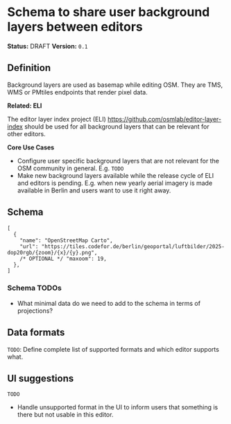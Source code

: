 # Schema to share user background layers between editors

**Status:** DRAFT
**Version:** `0.1`

## Definition

Background layers are used as basemap while editing OSM. They are TMS, WMS or PMtiles endpoints that render pixel data.

**Related: ELI**

The editor layer index project (ELI) https://github.com/osmlab/editor-layer-index should be used for all background layers that can be relevant for other editors.

**Core Use Cases**

- Configure user specific background layers that are not relevant for the OSM community in general. E.g. `TODO`
- Make new background layers available while the release cycle of ELI and editors is pending. E.g. when new yearly aerial imagery is made available in Berlin and users want to use it right away.

## Schema

```jsonc
[
  {
    "name": "OpenStreetMap Carto",
    "url": "https://tiles.codefor.de/berlin/geoportal/luftbilder/2025-dop20rgb/{zoom}/{x}/{y}.png",
    /* OPTIONAL */ "maxoom": 19,
  },
]
```

### Schema TODOs

- What minimal data do we need to add to the schema in terms of projections?

## Data formats

`TODO`: Define complete list of supported formats and which editor supports what.

## UI suggestions

`TODO`

- Handle unsupported format in the UI to inform users that something is there but not usable in this editor.
